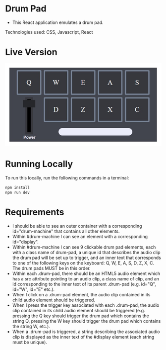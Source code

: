 # Drum Pad

- This React application emulates a drum pad.

Technologies used: CSS, Javascript, React

# Live Version

![image](images/preview.jpg)

# Running Locally

To run this locally, run the following commands in a terminal:

```
npm install
npm run dev
```

# Requirements

- I should be able to see an outer container with a corresponding id="drum-machine" that contains all other elements.
- Within #drum-machine I can see an element with a corresponding id="display".
- Within #drum-machine I can see 9 clickable drum pad elements, each with a class name of drum-pad, a unique id that describes the audio clip the drum pad will be set up to trigger, and an inner text that corresponds to one of the following keys on the keyboard: Q, W, E, A, S, D, Z, X, C. The drum pads MUST be in this order.
- Within each .drum-pad, there should be an HTML5 audio element which has a src attribute pointing to an audio clip, a class name of clip, and an id corresponding to the inner text of its parent .drum-pad (e.g. id="Q", id="W", id="E" etc.).
- When I click on a .drum-pad element, the audio clip contained in its child audio element should be triggered.
- When I press the trigger key associated with each .drum-pad, the audio clip contained in its child audio element should be triggered (e.g. pressing the Q key should trigger the drum pad which contains the string Q, pressing the W key should trigger the drum pad which contains the string W, etc.).
- When a .drum-pad is triggered, a string describing the associated audio clip is displayed as the inner text of the #display element (each string must be unique).